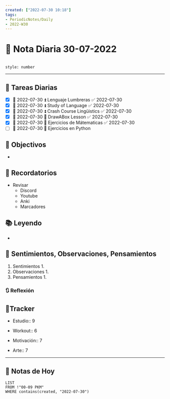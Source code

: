 ```yaml
---
created: ["2022-07-30 10:18"]
tags:
- PeriodicNotes/Daily
- 2022-W30
---
```


# 📅 Nota Diaria  30-07-2022
```toc

style: number

```

---
## 🔷 Tareas Diarias
- [x] 📅 2022-07-30 ⏫ Lenguaje Lumbreras ✅ 2022-07-30
- [x] 📅 2022-07-30 ⏫ Study of Language ✅ 2022-07-30
- [x] 📅 2022-07-30 ⏫ Crash Course Lingüistics ✅ 2022-07-30
- [x] 📅 2022-07-30 🔼 DrawABox Lesson ✅ 2022-07-30
- [x] 📅 2022-07-30 🔽 Ejercicios de Mátematicas ✅ 2022-07-30
- [ ] 📅 2022-07-30 🔽 Ejercicios en Python

## 🎯 Objectivos
- 
## 📕 Recordatorios
- Revisar
	- Discord
	- Youtube
	- Anki
	- Marcadores
## 📚 Leyendo
- 
## 💬 Sentimientos, Observaciones, Pensamientos 
1. Sentimientos
	1. 
2. Observaciones
	1. 
3. Pensamientos
	1. 
### 🔃 Reflexión

## 🔷Tracker

- Estudio:: 9

- Workout:: 6

- Motivación:: 7

- Arte:: 7
---

## 📅 Notas de Hoy
```dataview
LIST 
FROM !"00-09 PKM" 
WHERE contains(created, "2022-07-30")
```